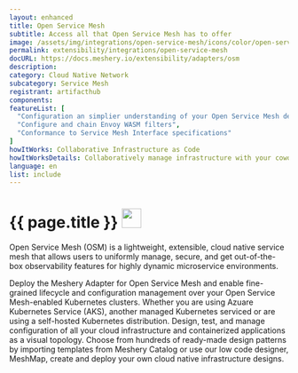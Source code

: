 ```yaml
---
layout: enhanced
title: Open Service Mesh
subtitle: Access all that Open Service Mesh has to offer
image: /assets/img/integrations/open-service-mesh/icons/color/open-service-mesh-color.svg
permalink: extensibility/integrations/open-service-mesh
docURL: https://docs.meshery.io/extensibility/adapters/osm
description: 
category: Cloud Native Network
subcategory: Service Mesh
registrant: artifacthub
components: 
featureList: [
  "Configuration an simplier understanding of your Open Service Mesh deployments and microservices",
  "Configure and chain Envoy WASM filters",
  "Conformance to Service Mesh Interface specifications"
]
howItWorks: Collaborative Infrastructure as Code
howItWorksDetails: Collaboratively manage infrastructure with your coworkers synchronously sharing the same designs.
language: en
list: include
---
```

<h1>{{ page.title }} <img src="{{ page.image }}" style="width: 35px; height: 35px;" /></h1>

<p>
Open Service Mesh (OSM) is a lightweight, extensible, cloud native service mesh that allows users to uniformly manage, secure, and get out-of-the-box observability features for highly dynamic microservice environments.
</p>
<p>
    Deploy the Meshery Adapter for Open Service Mesh and enable fine-grained lifecycle and configuration management over your Open Service Mesh-enabled Kubernetes clusters. Whether you are using Azuare Kubernetes Service (AKS), another managed Kubernetes serviced or are using a self-hosted Kubernetes distribution. Design, test, and manage configuration of all your cloud infrastructure and containerized applications as a visual topology. Choose from hundreds of ready-made design patterns by importing templates from Meshery Catalog or use our low code designer, MeshMap, create and deploy your own cloud native infrastructure designs.
</p>
